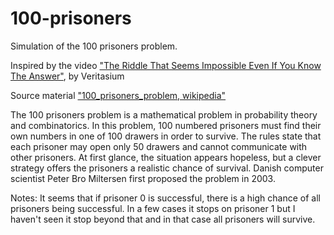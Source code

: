 # 100-prisoners
Simulation of the 100 prisoners problem.

Inspired by the video ["The Riddle That Seems Impossible Even If You Know The Answer"](https://www.youtube.com/watch?v=iSNsgj1OCLA), by Veritasium

Source material ["100_prisoners_problem, wikipedia"](https://en.wikipedia.org/wiki/100_prisoners_problem)

The 100 prisoners problem is a mathematical problem in probability theory and combinatorics. In this problem, 100 numbered prisoners must find their own numbers in one of 100 drawers in order to survive. The rules state that each prisoner may open only 50 drawers and cannot communicate with other prisoners. At first glance, the situation appears hopeless, but a clever strategy offers the prisoners a realistic chance of survival. Danish computer scientist Peter Bro Miltersen first proposed the problem in 2003. 

Notes:
It seems that if prisoner 0 is successful, there is a high chance of all prisoners being successful. In a few cases it stops on prisoner 1 but I haven't seen it stop beyond that and in that case all prisoners will survive.
